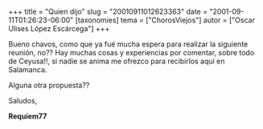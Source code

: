 +++
title = "Quien dijo"
slug = "20010911012623363"
date = "2001-09-11T01:26:23-06:00"
[taxonomies]
tema = ["ChorosViejos"]
autor = ["Oscar Ulises López Escárcega"]
+++

Bueno chavos, como que ya fué mucha espera para realizar la siguiente
reunión, no??
Hay muchas cosas y experiencias por comentar, sobre todo de Ceyusa!!, si
nadie se anima me ofrezco para recibirlos aquí en Salamanca.

Alguna otra propuesta??

Saludos,

**Requiem77**

